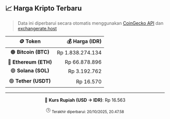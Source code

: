 

<!-- HARGA_KRIPTO -->
## 📈 Harga Kripto Terbaru

> Data ini diperbarui secara otomatis menggunakan [CoinGecko API](https://www.coingecko.com/) dan [exchangerate.host](https://exchangerate.host/)

<div align="center">

| 🪙 Token | 💰 Harga (IDR) |
|:------:|---------------:|
| 🟠 **Bitcoin (BTC)**   | Rp 1.838.274.134 |
| 🔵 **Ethereum (ETH)**  | Rp 66.878.896 |
| 🟣 **Solana (SOL)**    | Rp 3.192.762 |
| 🟢 **Tether (USDT)**   | Rp 16.570 |

---

💱 **Kurs Rupiah (USD → IDR)**: Rp 16.563

🕒 <sub>Terakhir diperbarui: 20/10/2025, 20.47.58</sub>

</div>
<!-- /HARGA_KRIPTO -->
